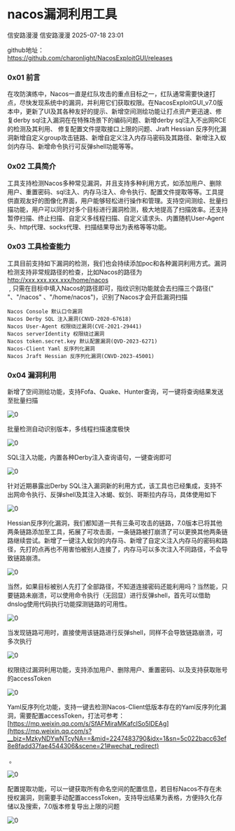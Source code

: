 #  nacos漏洞利用工具  
信安路漫漫  信安路漫漫   2025-07-18 23:01  
  
github地址：  
https://github.com/charonlight/NacosExploitGUI/releases  
###   
###   
### 0x01 前言  
  
在攻防演练中，Nacos一直是红队攻击的重点目标之一，红队通常需要快速打点，尽快发现系统中的漏洞，并利用它们获取权限。在NacosExploitGUI_v7.0版本中，更新了UI及其各种友好的提示、新增空间测绘功能让打点资产更迅速、修复derby sql注入漏洞在在特殊场景下的编码问题、新增derby sql注入不出网RCE的检测及其利用、 修复配置文件提取接口上限的问题、Jraft Hessian 反序列化漏洞新增自定义group攻击链路、新增自定义注入内存马密码及其路径、新增注入蚁剑内存马、新增命令执行可反弹shell功能等等。  
  
###   
### 0x02 工具简介  
  
工具支持检测Nacos多种常见漏洞，并且支持多种利用方式，如添加用户、删除用户、重置密码、sql注入、内存马注入、命令执行、配置文件提取等等。工具提供直观友好的图像化界面，用户能够轻松进行操作和管理。支持空间测绘、批量扫描功能，用户可以同时对多个目标进行漏洞检测，极大地提高了扫描效率。还支持暂停扫描、终止扫描、自定义多线程扫描、自定义请求头、内置随机User-Agent头、http代理、socks代理、扫描结果导出为表格等等功能。  
###   
### 0x03 工具检查能力  
  
工具目前支持如下漏洞的检测，我们也会持续添加poc和各种漏洞利用方式。漏洞检测支持非常规路径的检查，比如Nacos的路径为   
http://xxx.xxx.xxx.xxx/home/nacos  
 , 只需在目标中填入Nacos的路径即可，指纹识别功能就会去扫描三个路径(" "、"/nacos" 、"/home/nacos")，识别了Nacos才会开启漏洞扫描  
```
Nacos Console 默认口令漏洞
Nacos Derby SQL 注入漏洞(CNVD-2020-67618)
Nacos User-Agent 权限绕过漏洞(CVE-2021-29441)
Nacos serverIdentity 权限绕过漏洞
Nacos token.secret.key 默认配置漏洞(QVD-2023-6271)
Nacos-Client Yaml 反序列化漏洞
Nacos Jraft Hessian 反序列化漏洞(CNVD-2023-45001)
```  
  
  
### 0x04 漏洞利用  
  
新增了空间测绘功能，支持Fofa、Quake、Hunter查询，可一键将查询结果发送至批量扫描  
  
![0](https://mmbiz.qpic.cn/sz_mmbiz_png/Rzo6rPw2nBxZpRveeibaJITliatoJ5gJicYp3icibqO4ZYnOgtUzPHPF52W7r2GHvkVRpHwypibgXmktYAGafeESVeFQ/640?wx_fmt=png&from=appmsg "")  
  
批量检测自动识别版本，多线程扫描速度极快  
  
![0](https://mmbiz.qpic.cn/sz_mmbiz_png/Rzo6rPw2nBxZpRveeibaJITliatoJ5gJicYVmG1Xta1ct9SWXWRoBhhwXvU2oWcI3tg0JTGR6cPibjEvRJnCIGeibeg/640?wx_fmt=png&from=appmsg "")  
  
SQL注入功能，内置各种Derby注入查询语句，一键查询即可  
  
![0](https://mmbiz.qpic.cn/sz_mmbiz_png/Rzo6rPw2nBxZpRveeibaJITliatoJ5gJicYwYtjGAlRIRpoGicXmLfWHZiaeKMHUkiaX1VfJw5WNPZsLeIvNicX2ItF4Q/640?wx_fmt=png&from=appmsg "")  
  
  
针对近期暴露出Derby SQL注入漏洞新的利用方式，该工具也已经集成，支持不出网命令执行、反弹shell及其注入冰蝎、蚁剑、哥斯拉内存马，具体使用如下  
  
![0](https://mmbiz.qpic.cn/sz_mmbiz_png/Rzo6rPw2nBxZpRveeibaJITliatoJ5gJicYxNcaXqNXpgqRWIcp7RGKTILrHbBvUxx2VxWsiclvJ1l0rGWSlPcicozw/640?wx_fmt=png&from=appmsg "")  
  
Hessian反序列化漏洞，我们都知道一共有三条可攻击的链路，7.0版本已将其他两条链路添加至工具，拓展了可攻击面，一条链路被打崩溃了可以更换其他两条链路继续尝试。新增了一键注入蚁剑的内存马、新增了自定义注入内存马的密码和路径，先打的点再也不用害怕被别人连接了，内存马可以多次注入不同路径，不会导致链路崩溃。  
  
![0](https://mmbiz.qpic.cn/sz_mmbiz_png/Rzo6rPw2nBxZpRveeibaJITliatoJ5gJicYKyL06Sx6UuicUib7iap3wP7eFXaiatJtHVkJclOWPCztB8rJ6RRFwQwrAQ/640?wx_fmt=png&from=appmsg "")  
  
  
当然，如果目标被别人先打了全部路径，不知道连接密码还能利用吗？当然能，只要链路未崩溃，可以使用命令执行（无回显）进行反弹shell，首先可以借助dnslog使用代码执行功能探测链路的可用性。  
  
![0](https://mmbiz.qpic.cn/sz_mmbiz_png/Rzo6rPw2nBxZpRveeibaJITliatoJ5gJicYhicFRXMoI6Zib5xhKFpnX7saShBSCVLRWIWHpQ7wKHSGWibBg7NscQYKw/640?wx_fmt=png&from=appmsg "")  
  
  
当发现链路可用时，直接使用该链路进行反弹shell，同样不会导致链路崩溃，可多次执行  
  
![0](https://mmbiz.qpic.cn/sz_mmbiz_png/Rzo6rPw2nBxZpRveeibaJITliatoJ5gJicY0ibibDa1Sicd4UrRble3YcpJAOskO6KbGsJaYBl4ibLcY4hBVibJwC1ToYA/640?wx_fmt=png&from=appmsg "")  
  
权限绕过漏洞利用功能，支持添加用户、删除用户、重置密码、以及支持获取账号的accessToken  
  
![0](https://mmbiz.qpic.cn/sz_mmbiz_png/Rzo6rPw2nBxZpRveeibaJITliatoJ5gJicY1guJx3khL3bcJqQib3S4Tt2GqlRibBgdRhObXaD6yzJzPN2rK1DkKE3A/640?wx_fmt=png&from=appmsg "")  
  
  
Yaml反序列化功能，支持一键去检测Nacos-Client低版本存在的Yaml反序列化漏洞，需要配置accessToken，打法可参考：  
[https://mp.weixin.qq.com/s/SfAFMiraMKafcISo5IDEAg](https://mp.weixin.qq.com/s?__biz=MzkyNDYwNTcyNA==&mid=2247483790&idx=1&sn=5c022bacc63ef8e8fadd37fae4544306&scene=21#wechat_redirect)  
  
 。  
  
![0](https://mmbiz.qpic.cn/sz_mmbiz_png/Rzo6rPw2nBxZpRveeibaJITliatoJ5gJicYH7LbJBNUxeJtWlkVZJF6iaDMQfOJz5TWMOebOujDQkjwCSQCZic7Z5TA/640?wx_fmt=png&from=appmsg "")  
  
  
配置提取功能，可以一键获取所有命名空间的配置信息，若目标Nacos不存在未授权漏洞，则需要手动配置accessToken，支持导出结果为表格，方便持久化存储以及搜索，7.0版本修复导出上限的问题  
  
  
![0](https://mmbiz.qpic.cn/sz_mmbiz_png/Rzo6rPw2nBxZpRveeibaJITliatoJ5gJicYiagFoDUbJy0pWcUpGrPiarA8ibDYpkvzuKNk9r3rhPIZLjFSEngCF5DWg/640?wx_fmt=png&from=appmsg "")  
  
  
  
